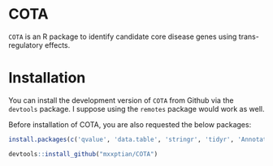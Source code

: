 # COTA

`COTA` is an R package to identify candidate core disease genes using trans-regulatory effects.

# Installation


You can install the development version of
`COTA` from Github via the `devtools` package. I suppose using
the `remotes` package would work as well.

Before installation of COTA, you are also requested the below packages:
``` r
install.packages(c('qvalue', 'data.table', 'stringr', 'tidyr', 'AnnotationDbi', 'org.Hs.eg.db', 'ggplot2', 'igraph', 'VennDiagram', 'biomaRt', 'plyr', 'dplyr'), dependencies=TRUE)

```

``` r
devtools::install_github("mxxptian/COTA")
```


